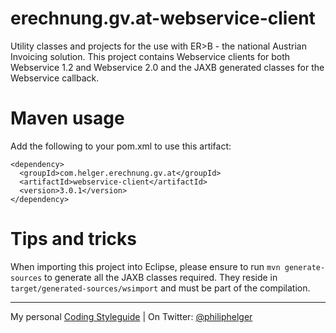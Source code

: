 # erechnung.gv.at-webservice-client

Utility classes and projects for the use with ER>B - the national Austrian Invoicing solution.
This project contains Webservice clients for both Webservice 1.2 and Webservice 2.0 and the JAXB
generated classes for the Webservice callback.


# Maven usage
Add the following to your pom.xml to use this artifact:
```
<dependency>
  <groupId>com.helger.erechnung.gv.at</groupId>
  <artifactId>webservice-client</artifactId>
  <version>3.0.1</version>
</dependency>
```

# Tips and tricks
When importing this project into Eclipse, please ensure to run `mvn generate-sources` to generate all 
the JAXB classes required. They reside in `target/generated-sources/wsimport` and must be part of the
compilation.

---

My personal [Coding Styleguide](https://github.com/phax/meta/blob/master/CodingStyleguide.md) |
On Twitter: <a href="https://twitter.com/philiphelger">@philiphelger</a>
